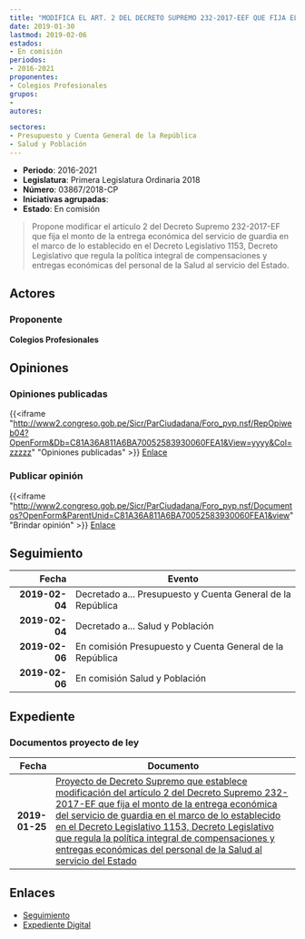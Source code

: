 ```yaml
---
title: "MODIFICA EL ART. 2 DEL DECRETO SUPREMO 232-2017-EEF QUE FIJA EL MONTO DE LA ENTREGA ECONÓMICA DEL SERVICIO DE GUARDIA EN EL MARCO DE LO ESTABLECIDO EN EL DECRETO LEGISLATIVO 1153, DECRETO LEGISLATIVO QUE REGULA LA POLÍTICA INTEGRAL DE COMPENSACIONES Y ENTREGAS ECONÓMICAS DEL PERSONAL DE LA SALUD"
date: 2019-01-30
lastmod: 2019-02-06
estados:
- En comisión
periodos:
- 2016-2021
proponentes:
- Colegios Profesionales
grupos:
- 
autores:

sectores:
- Presupuesto y Cuenta General de la República
- Salud y Población
---
```

- **Periodo**: 2016-2021
- **Legislatura**: Primera Legislatura Ordinaria 2018
- **Número**: 03867/2018-CP
- **Iniciativas agrupadas**: 
- **Estado**: En comisión

> Propone modificar el artículo 2 del Decreto Supremo 232-2017-EF que fija el monto de la entrega económica del servicio de guardia en el marco de lo establecido en el Decreto Legislativo 1153, Decreto Legislativo que regula la política integral de compensaciones y entregas económicas del personal de la Salud al servicio del Estado.


## Actores

### Proponente

**Colegios Profesionales**

## Opiniones

### Opiniones publicadas

{{<iframe "http://www2.congreso.gob.pe/Sicr/ParCiudadana/Foro_pvp.nsf/RepOpiweb04?OpenForm&Db=C81A36A811A6BA70052583930060FEA1&View=yyyy&Col=zzzzz" "Opiniones publicadas" >}}
[Enlace](http://www2.congreso.gob.pe/Sicr/ParCiudadana/Foro_pvp.nsf/RepOpiweb04?OpenForm&Db=C81A36A811A6BA70052583930060FEA1&View=yyyy&Col=zzzzz)

### Publicar opinión

{{<iframe "http://www2.congreso.gob.pe/Sicr/ParCiudadana/Foro_pvp.nsf/Documentos?OpenForm&ParentUnid=C81A36A811A6BA70052583930060FEA1&view" "Brindar opinión" >}}
[Enlace](http://www2.congreso.gob.pe/Sicr/ParCiudadana/Foro_pvp.nsf/Documentos?OpenForm&ParentUnid=C81A36A811A6BA70052583930060FEA1&view)


## Seguimiento

| Fecha | Evento |
|------:|--------|
| **2019-02-04** | Decretado a... Presupuesto y Cuenta General de la República |
| **2019-02-04** | Decretado a... Salud y Población |
| **2019-02-06** | En comisión Presupuesto y Cuenta General de la República |
| **2019-02-06** | En comisión Salud y Población |

## Expediente

### Documentos proyecto de ley

| Fecha | Documento |
|------:|-----------|
| **2019-01-25** | [Proyecto de Decreto Supremo que establece modificación del artículo 2 del Decreto Supremo 232-2017-EF que fija el monto de la entrega económica del servicio de guardia en el marco de lo establecido en el Decreto Legislativo 1153, Decreto Legislativo que regula la política integral de compensaciones y entregas económicas del personal de la Salud al servicio del Estado](http://www.leyes.congreso.gob.pe/Documentos/2016_2021/Proyectos_de_Ley_y_de_Resoluciones_Legislativas/PL0386720190124.pdf) |

## Enlaces

- [Seguimiento](http://www2.congreso.gob.pe/Sicr/TraDocEstProc/CLProLey2016.nsf/f7fff46988ca05b1052578e100829cc7/1f2c21db04a55da205258393005cac21?OpenDocument)
- [Expediente Digital](http://www2.congreso.gob.pe/Sicr/TraDocEstProc/CLProLey2016.nsf/f7fff46988ca05b1052578e100829cc7/1f2c21db04a55da205258393005cac21?OpenDocument&Click=05257FB7005EB655.eb71d0cf91d8294e05256cdf006b5706/$Body/0.1C6C)

